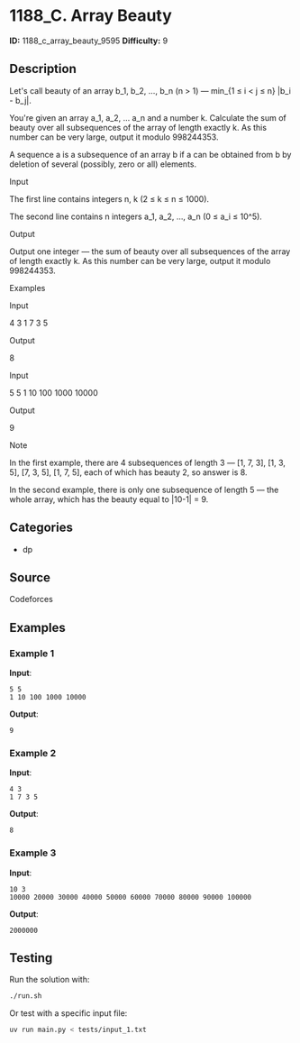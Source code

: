# 1188_C. Array Beauty

**ID:** 1188_c_array_beauty_9595
**Difficulty:** 9

## Description

Let's call beauty of an array b_1, b_2, …, b_n (n > 1) — min_{1 ≤ i < j ≤ n} |b_i - b_j|.

You're given an array a_1, a_2, … a_n and a number k. Calculate the sum of beauty over all subsequences of the array of length exactly k. As this number can be very large, output it modulo 998244353.

A sequence a is a subsequence of an array b if a can be obtained from b by deletion of several (possibly, zero or all) elements.

Input

The first line contains integers n, k (2 ≤ k ≤ n ≤ 1000).

The second line contains n integers a_1, a_2, …, a_n (0 ≤ a_i ≤ 10^5).

Output

Output one integer — the sum of beauty over all subsequences of the array of length exactly k. As this number can be very large, output it modulo 998244353.

Examples

Input


4 3
1 7 3 5


Output


8

Input


5 5
1 10 100 1000 10000


Output


9

Note

In the first example, there are 4 subsequences of length 3 — [1, 7, 3], [1, 3, 5], [7, 3, 5], [1, 7, 5], each of which has beauty 2, so answer is 8.

In the second example, there is only one subsequence of length 5 — the whole array, which has the beauty equal to |10-1| = 9.

## Categories

- dp

## Source

Codeforces

## Examples

### Example 1

**Input**:
```
5 5
1 10 100 1000 10000
```

**Output**:
```
9
```

### Example 2

**Input**:
```
4 3
1 7 3 5
```

**Output**:
```
8
```

### Example 3

**Input**:
```
10 3
10000 20000 30000 40000 50000 60000 70000 80000 90000 100000
```

**Output**:
```
2000000
```


## Testing

Run the solution with:

```bash
./run.sh
```

Or test with a specific input file:

```bash
uv run main.py < tests/input_1.txt
```
